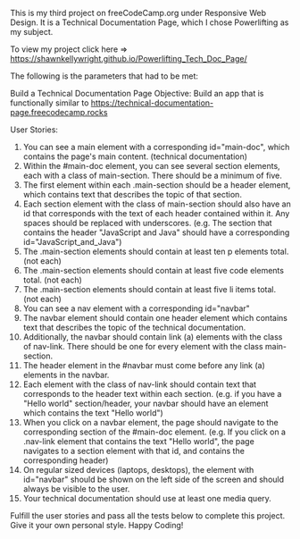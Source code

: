 This is my third project on freeCodeCamp.org under Responsive Web Design.
It is a Technical Documentation Page, which I chose Powerlifting as my subject. 

To view my project click here => https://shawnkellywright.github.io/Powerlifting_Tech_Doc_Page/

The following is the parameters that had to be met:

Build a Technical Documentation Page
Objective: Build an app that is functionally similar to https://technical-documentation-page.freecodecamp.rocks

User Stories:

1. You can see a main element with a corresponding id="main-doc", which contains the page's main content. (technical documentation)<br>
2. Within the #main-doc element, you can see several section elements, each with a class of main-section. There should be a minimum of five. <br>
3. The first element within each .main-section should be a header element, which contains text that describes the topic of that section. <br>
4. Each section element with the class of main-section should also have an id that corresponds with the text of each header contained within it. Any spaces should be replaced with underscores. (e.g. The section that contains the header "JavaScript and Java" should have a corresponding id="JavaScript_and_Java") <br>
5. The .main-section elements should contain at least ten p elements total. (not each) <br>
6. The .main-section elements should contain at least five code elements total. (not each) <br>
7. The .main-section elements should contain at least five li items total. (not each) <br>
8. You can see a nav element with a corresponding id="navbar" <br>
9. The navbar element should contain one header element which contains text that describes the topic of the technical documentation. <br>
10. Additionally, the navbar should contain link (a) elements with the class of nav-link. There should be one for every element with the class main-section. <br>
11. The header element in the #navbar must come before any link (a) elements in the navbar. <br>
12. Each element with the class of nav-link should contain text that corresponds to the header text within each section. (e.g. if you have a "Hello world" section/header, your navbar should have an element which contains the text "Hello world") <br>
13. When you click on a navbar element, the page should navigate to the corresponding section of the #main-doc element. (e.g. If you click on a .nav-link element that contains the text "Hello world", the page navigates to a section element with that id, and contains the corresponding header) <br>
14. On regular sized devices (laptops, desktops), the element with id="navbar" should be shown on the left side of the screen and should always be visible to the user. <br>
15. Your technical documentation should use at least one media query. <br>

Fulfill the user stories and pass all the tests below to complete this project. Give it your own personal style. Happy Coding!